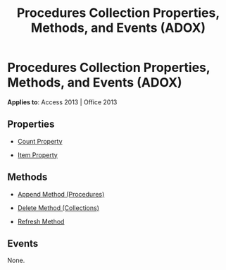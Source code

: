 ﻿---
title: Procedures Collection Properties, Methods, and Events (ADOX)
TOCTitle: Procedures Collection Properties, Methods, and Events (ADOX)
ms:assetid: 648777e6-87aa-e568-ba9a-f6f8070f6ee1
ms:mtpsurl: https://msdn.microsoft.com/library/JJ249387(v=office.15)
ms:contentKeyID: 48545292
ms.date: 09/18/2015
mtps_version: v=office.15
---

# Procedures Collection Properties, Methods, and Events (ADOX)


**Applies to**: Access 2013 | Office 2013


## Properties

- [Count Property](count-property-ado.md)

- [Item Property](item-property-ado.md)

## Methods

- [Append Method (Procedures)](append-method-adox-procedures.md)

- [Delete Method (Collections)](delete-method-adox-collections.md)

- [Refresh Method](refresh-method-ado.md)

## Events

None.

